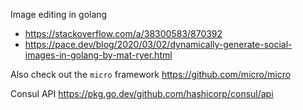 Image editing in golang 
- https://stackoverflow.com/a/38300583/870392
- https://pace.dev/blog/2020/03/02/dynamically-generate-social-images-in-golang-by-mat-ryer.html

Also check out the `micro` framework
https://github.com/micro/micro

Consul API https://pkg.go.dev/github.com/hashicorp/consul/api
